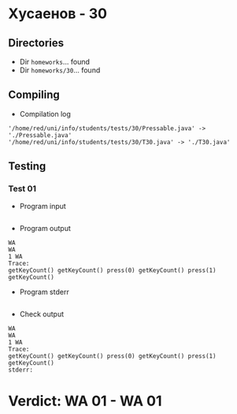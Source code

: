 # Хусаенов - 30
## Directories
- Dir `homeworks`... found
- Dir `homeworks/30`... found
## Compiling
- Compilation log
```
'/home/red/uni/info/students/tests/30/Pressable.java' -> './Pressable.java'
'/home/red/uni/info/students/tests/30/T30.java' -> './T30.java'

```
## Testing
### Test 01
- Program input
```

```
- Program output
```
WA
WA
1 WA
Trace:
getKeyCount() getKeyCount() press(0) getKeyCount() press(1) getKeyCount() 

```
- Program stderr
```

```
- Check output
```
WA
WA
1 WA
Trace:
getKeyCount() getKeyCount() press(0) getKeyCount() press(1) getKeyCount() 
stderr:

```
# Verdict: **WA 01** - WA 01
